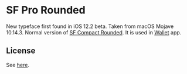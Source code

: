 # SF Pro Rounded
New typeface first found in iOS 12.2 beta. Taken from macOS Mojave 10.14.3. Normal version of [SF Compact Rounded](../SF%20Compact%20Rounded). It is used in [Wallet](https://en.wikipedia.org/wiki/Apple_Wallet) app.

## License
See [here](../README.md#license).
